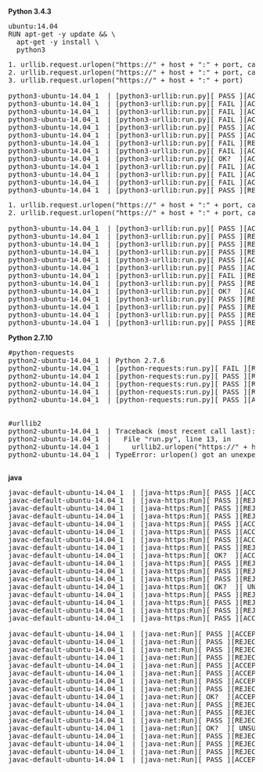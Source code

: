 **Python 3.4.3**

<pre>
ubuntu:14.04
RUN apt-get -y update && \
  apt-get -y install \
  python3
</pre>

<pre>
1. urllib.request.urlopen("https://" + host + ":" + port, cafile=cafile, cadefault=False)
2. urllib.request.urlopen("https://" + host + ":" + port, cafile=cafile)
3. urllib.request.urlopen("https://" + host + ":" + port)

python3-ubuntu-14.04_1  | [python3-urllib:run.py][ PASS ][ACCEPT][ supports SNI                  ][badssl.com]
python3-ubuntu-14.04_1  | [python3-urllib:run.py][ FAIL ][ACCEPT][ expired                       ][expired.badssl.com]
python3-ubuntu-14.04_1  | [python3-urllib:run.py][ FAIL ][ACCEPT][ wrong host                    ][wrong.host.badssl.com]
python3-ubuntu-14.04_1  | [python3-urllib:run.py][ FAIL ][ACCEPT][ self-signed                   ][self-signed.badssl.com]
python3-ubuntu-14.04_1  | [python3-urllib:run.py][ PASS ][ACCEPT][ sha-256                       ][sha256.badssl.com]
python3-ubuntu-14.04_1  | [python3-urllib:run.py][ PASS ][ACCEPT][ 1000-sans                     ][1000-sans.badssl.com]
python3-ubuntu-14.04_1  | [python3-urllib:run.py][ FAIL ][REJECT][ 10000-sans (Bad in ten years) ][10000-sans.badssl.com]
python3-ubuntu-14.04_1  | [python3-urllib:run.py][ FAIL ][ACCEPT][ incomplete-chain              ][incomplete-chain.badssl.com]
python3-ubuntu-14.04_1  | [python3-urllib:run.py][ OK?  ][ACCEPT][ pinning-test                  ][pinning-test.badssl.com]
python3-ubuntu-14.04_1  | [python3-urllib:run.py][ FAIL ][ACCEPT][ superfish                     ][superfish.badssl.com]
python3-ubuntu-14.04_1  | [python3-urllib:run.py][ FAIL ][ACCEPT][ edellroot                     ][edellroot.badssl.com]
python3-ubuntu-14.04_1  | [python3-urllib:run.py][ FAIL ][ACCEPT][ dsdtestprovider               ][dsdtestprovider.badssl.com]
python3-ubuntu-14.04_1  | [python3-urllib:run.py][ PASS ][REJECT][ disable ca-bundles            ][badssl.com]
</pre>

<pre>
1. urllib.request.urlopen("https://" + host + ":" + port, cafile=cafile, cadefault=True)
2. urllib.request.urlopen("https://" + host + ":" + port, cadefault=True)

python3-ubuntu-14.04_1  | [python3-urllib:run.py][ PASS ][ACCEPT][ supports SNI                  ][badssl.com]
python3-ubuntu-14.04_1  | [python3-urllib:run.py][ PASS ][REJECT][ expired                       ][expired.badssl.com]
python3-ubuntu-14.04_1  | [python3-urllib:run.py][ PASS ][REJECT][ wrong host                    ][wrong.host.badssl.com]
python3-ubuntu-14.04_1  | [python3-urllib:run.py][ PASS ][REJECT][ self-signed                   ][self-signed.badssl.com]
python3-ubuntu-14.04_1  | [python3-urllib:run.py][ PASS ][ACCEPT][ sha-256                       ][sha256.badssl.com]
python3-ubuntu-14.04_1  | [python3-urllib:run.py][ PASS ][ACCEPT][ 1000-sans                     ][1000-sans.badssl.com]
python3-ubuntu-14.04_1  | [python3-urllib:run.py][ FAIL ][REJECT][ 10000-sans (Bad in ten years) ][10000-sans.badssl.com]
python3-ubuntu-14.04_1  | [python3-urllib:run.py][ PASS ][REJECT][ incomplete-chain              ][incomplete-chain.badssl.com]
python3-ubuntu-14.04_1  | [python3-urllib:run.py][ OK?  ][ACCEPT][ pinning-test                  ][pinning-test.badssl.com]
python3-ubuntu-14.04_1  | [python3-urllib:run.py][ PASS ][REJECT][ superfish                     ][superfish.badssl.com]
python3-ubuntu-14.04_1  | [python3-urllib:run.py][ PASS ][REJECT][ edellroot                     ][edellroot.badssl.com]
python3-ubuntu-14.04_1  | [python3-urllib:run.py][ PASS ][REJECT][ dsdtestprovider               ][dsdtestprovider.badssl.com]
python3-ubuntu-14.04_1  | [python3-urllib:run.py][ PASS ][REJECT][ disable ca-bundles            ][badssl.com]
</pre>


**Python 2.7.10**

<pre>
#python-requests
python2-ubuntu-14.04_1  | Python 2.7.6
python2-ubuntu-14.04_1  | [python-requests:run.py][ FAIL ][REJECT][-> SKIP badssl.com (till CONTINUE)    ][][badssl.com]
python2-ubuntu-14.04_1  | [python-requests:run.py][ PASS ][REJECT][ OS X vulnerability ][www.ssllabs.com]
python2-ubuntu-14.04_1  | [python-requests:run.py][ PASS ][REJECT][ Freak              ][www.ssllabs.com]
python2-ubuntu-14.04_1  | [python-requests:run.py][ PASS ][REJECT][ Logjam             ][www.ssllabs.com]
python2-ubuntu-14.04_1  | [python-requests:run.py][ PASS ][ACCEPT][ Valid cert ][google.com]


#urllib2
python2-ubuntu-14.04_1  | Traceback (most recent call last):
python2-ubuntu-14.04_1  |   File "run.py", line 13, in <module>
python2-ubuntu-14.04_1  |     urllib2.urlopen("https://" + host + ":" + port, cafile=cafile)
python2-ubuntu-14.04_1  | TypeError: urlopen() got an unexpected keyword argument 'cafile'

</pre>

**java**

<pre>
javac-default-ubuntu-14.04_1  | [java-https:Run][ PASS ][ACCEPT][ supports SNI                  ][badssl.com]
javac-default-ubuntu-14.04_1  | [java-https:Run][ PASS ][REJECT][ expired                       ][expired.badssl.com]
javac-default-ubuntu-14.04_1  | [java-https:Run][ PASS ][REJECT][ wrong host                    ][wrong.host.badssl.com]
javac-default-ubuntu-14.04_1  | [java-https:Run][ PASS ][REJECT][ self-signed                   ][self-signed.badssl.com]
javac-default-ubuntu-14.04_1  | [java-https:Run][ PASS ][ACCEPT][ sha-256                       ][sha256.badssl.com]
javac-default-ubuntu-14.04_1  | [java-https:Run][ PASS ][ACCEPT][ 1000-sans                     ][1000-sans.badssl.com]
javac-default-ubuntu-14.04_1  | [java-https:Run][ PASS ][ACCEPT][ 10000-sans (Bad in ten years) ][10000-sans.badssl.com]
javac-default-ubuntu-14.04_1  | [java-https:Run][ PASS ][REJECT][ incomplete-chain              ][incomplete-chain.badssl.com]
javac-default-ubuntu-14.04_1  | [java-https:Run][ OK?  ][ACCEPT][ pinning-test                  ][pinning-test.badssl.com]
javac-default-ubuntu-14.04_1  | [java-https:Run][ PASS ][REJECT][ superfish                     ][superfish.badssl.com]
javac-default-ubuntu-14.04_1  | [java-https:Run][ PASS ][REJECT][ edellroot                     ][edellroot.badssl.com]
javac-default-ubuntu-14.04_1  | [java-https:Run][ PASS ][REJECT][ dsdtestprovider               ][dsdtestprovider.badssl.com]
javac-default-ubuntu-14.04_1  | [java-https:Run][ OK?  ][ UNSUPPORTED  ][ disable ca-bundles            ][badssl.com]
javac-default-ubuntu-14.04_1  | [java-https:Run][ PASS ][REJECT][ OS X vulnerability ][www.ssllabs.com]
javac-default-ubuntu-14.04_1  | [java-https:Run][ PASS ][REJECT][ Freak              ][www.ssllabs.com]
javac-default-ubuntu-14.04_1  | [java-https:Run][ PASS ][REJECT][ Logjam             ][www.ssllabs.com]
javac-default-ubuntu-14.04_1  | [java-https:Run][ PASS ][ACCEPT][ Valid cert ][google.com]

javac-default-ubuntu-14.04_1  | [java-net:Run][ PASS ][ACCEPT][ supports SNI                  ][badssl.com]
javac-default-ubuntu-14.04_1  | [java-net:Run][ PASS ][REJECT][ expired                       ][expired.badssl.com]
javac-default-ubuntu-14.04_1  | [java-net:Run][ PASS ][REJECT][ wrong host                    ][wrong.host.badssl.com]
javac-default-ubuntu-14.04_1  | [java-net:Run][ PASS ][REJECT][ self-signed                   ][self-signed.badssl.com]
javac-default-ubuntu-14.04_1  | [java-net:Run][ PASS ][ACCEPT][ sha-256                       ][sha256.badssl.com]
javac-default-ubuntu-14.04_1  | [java-net:Run][ PASS ][ACCEPT][ 1000-sans                     ][1000-sans.badssl.com]
javac-default-ubuntu-14.04_1  | [java-net:Run][ PASS ][ACCEPT][ 10000-sans (Bad in ten years) ][10000-sans.badssl.com]
javac-default-ubuntu-14.04_1  | [java-net:Run][ PASS ][REJECT][ incomplete-chain              ][incomplete-chain.badssl.com]
javac-default-ubuntu-14.04_1  | [java-net:Run][ OK?  ][ACCEPT][ pinning-test                  ][pinning-test.badssl.com]
javac-default-ubuntu-14.04_1  | [java-net:Run][ PASS ][REJECT][ superfish                     ][superfish.badssl.com]
javac-default-ubuntu-14.04_1  | [java-net:Run][ PASS ][REJECT][ edellroot                     ][edellroot.badssl.com]
javac-default-ubuntu-14.04_1  | [java-net:Run][ PASS ][REJECT][ dsdtestprovider               ][dsdtestprovider.badssl.com]
javac-default-ubuntu-14.04_1  | [java-net:Run][ OK?  ][ UNSUPPORTED  ][ disable ca-bundles            ][badssl.com]
javac-default-ubuntu-14.04_1  | [java-net:Run][ PASS ][REJECT][ OS X vulnerability ][www.ssllabs.com]
javac-default-ubuntu-14.04_1  | [java-net:Run][ PASS ][REJECT][ Freak              ][www.ssllabs.com]
javac-default-ubuntu-14.04_1  | [java-net:Run][ PASS ][REJECT][ Logjam             ][www.ssllabs.com]
javac-default-ubuntu-14.04_1  | [java-net:Run][ PASS ][ACCEPT][ Valid cert ][google.com]
</pre>
